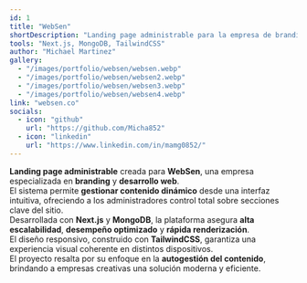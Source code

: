 ```yaml
---
id: 1
title: "WebSen"
shortDescription: "Landing page administrable para la empresa de branding y desarrollo web WebSen"
tools: "Next.js, MongoDB, TailwindCSS"
author: "Michael Martinez"
gallery:
  - "/images/portfolio/websen/websen.webp"
  - "/images/portfolio/websen/websen2.webp"
  - "/images/portfolio/websen/websen3.webp"
  - "/images/portfolio/websen/websen4.webp"
link: "websen.co"
socials: 
  - icon: "github"
    url: "https://github.com/Micha852"
  - icon: "linkedin"
    url: "https://www.linkedin.com/in/mamg0852/"
---
```


**Landing page administrable** creada para **WebSen**, una empresa especializada en **branding** y **desarrollo web**.  
El sistema permite **gestionar contenido dinámico** desde una interfaz intuitiva, ofreciendo a los administradores control total sobre secciones clave del sitio.  
Desarrollada con **Next.js** y **MongoDB**, la plataforma asegura **alta escalabilidad**, **desempeño optimizado** y **rápida renderización**.  
El diseño responsivo, construido con **TailwindCSS**, garantiza una experiencia visual coherente en distintos dispositivos.  
El proyecto resalta por su enfoque en la **autogestión del contenido**, brindando a empresas creativas una solución moderna y eficiente.
